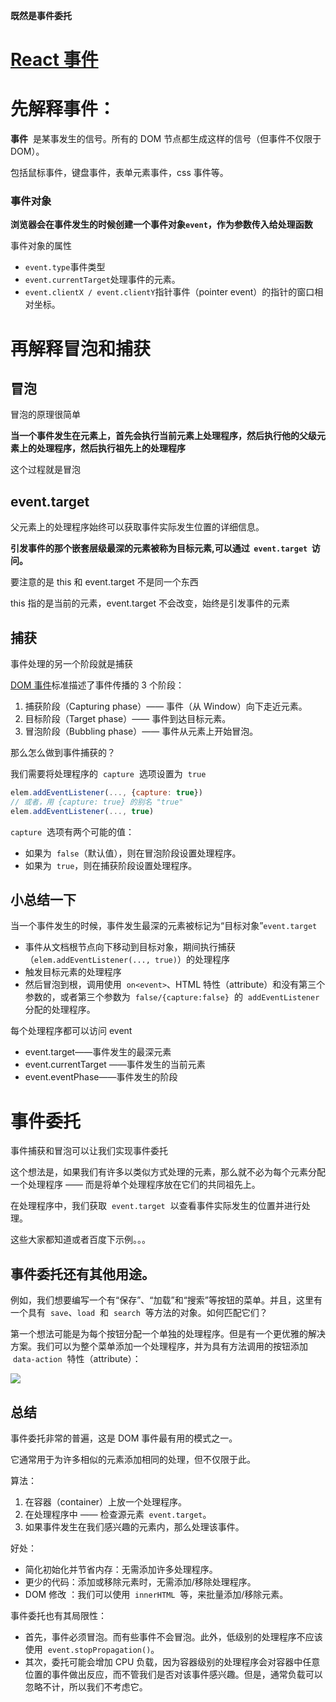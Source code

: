 **既然是事件委托**

# [React 事件 ](../../React/React%20原理/README.md#事件绑定-事件初始化)

# 先解释事件：

**事件**  是某事发生的信号。所有的 DOM 节点都生成这样的信号（但事件不仅限于 DOM）。

包括鼠标事件，键盘事件，表单元素事件，css 事件等。


### 事件对象

**浏览器会在事件发生的时候创建一个事件对象`event`，作为参数传入给处理函数**

事件对象的属性

- `event.type`事件类型
- `event.currentTarget`处理事件的元素。
- `event.clientX / event.clientY`指针事件（pointer event）的指针的窗口相对坐标。

# 再解释冒泡和捕获

## 冒泡

冒泡的原理很简单

**当一个事件发生在元素上，首先会执行当前元素上处理程序，然后执行他的父级元素上的处理程序，然后执行祖先上的处理程序**

这个过程就是冒泡

## event.target

父元素上的处理程序始终可以获取事件实际发生位置的详细信息。

**引发事件的那个嵌套层级最深的元素被称为目标元素,可以通过  `event.target`  访问。**

要注意的是 this 和 event.target 不是同一个东西

this 指的是当前的元素，event.target 不会改变，始终是引发事件的元素

## 捕获

事件处理的另一个阶段就是捕获

[DOM 事件](http://www.w3.org/TR/DOM-Level-3-Events/)标准描述了事件传播的 3 个阶段：

1.  捕获阶段（Capturing phase）—— 事件（从 Window）向下走近元素。
1.  目标阶段（Target phase）—— 事件到达目标元素。
1.  冒泡阶段（Bubbling phase）—— 事件从元素上开始冒泡。

那么怎么做到事件捕获的？

我们需要将处理程序的  `capture`  选项设置为  `true`

```js
elem.addEventListener(..., {capture: true})
// 或者，用 {capture: true} 的别名 "true"
elem.addEventListener(..., true)
```

`capture`  选项有两个可能的值：

- 如果为  `false`（默认值），则在冒泡阶段设置处理程序。
- 如果为  `true`，则在捕获阶段设置处理程序。

## 小总结一下

当一个事件发生的时候，事件发生最深的元素被标记为“目标对象”`event.target`

- 事件从文档根节点向下移动到目标对象，期间执行捕获（`elem.addEventListener(..., true)`）的处理程序
- 触发目标元素的处理程序
- 然后冒泡到根，调用使用  `on<event>`、HTML 特性（attribute）和没有第三个参数的，或者第三个参数为  `false/{capture:false}`  的  `addEventListener`  分配的处理程序。

每个处理程序都可以访问 event

- event.target——事件发生的最深元素
- event.currentTarget ——事件发生的当前元素
- event.eventPhase——事件发生的阶段

# 事件委托

事件捕获和冒泡可以让我们实现事件委托

这个想法是，如果我们有许多以类似方式处理的元素，那么就不必为每个元素分配一个处理程序 —— 而是将单个处理程序放在它们的共同祖先上。

在处理程序中，我们获取  `event.target`  以查看事件实际发生的位置并进行处理。

这些大家都知道或者百度下示例。。。

## 事件委托还有其他用途。

例如，我们想要编写一个有“保存”、“加载”和“搜索”等按钮的菜单。并且，这里有一个具有  `save`、`load`  和  `search`  等方法的对象。如何匹配它们？

第一个想法可能是为每个按钮分配一个单独的处理程序。但是有一个更优雅的解决方案。我们可以为整个菜单添加一个处理程序，并为具有方法调用的按钮添加  `data-action`  特性（attribute）：

![](https://pub-a953275fa2c34c18b80fc1f84e3ea746.r2.dev/xiaowo/2023/08/71176f7efaaaf87fc9349ba3c6a769d9.png)

<!-- ![image.png](https://p1-juejin.byteimg.com/tos-cn-i-k3u1fbpfcp/c7d693eb7f964522974c2e956b3dce4c~tplv-k3u1fbpfcp-watermark.image?) -->

## 总结

事件委托非常的普遍，这是 DOM 事件最有用的模式之一。

它通常用于为许多相似的元素添加相同的处理，但不仅限于此。

算法：

1.  在容器（container）上放一个处理程序。
1.  在处理程序中 —— 检查源元素  `event.target`。
1.  如果事件发生在我们感兴趣的元素内，那么处理该事件。

好处：

- 简化初始化并节省内存：无需添加许多处理程序。
- 更少的代码：添加或移除元素时，无需添加/移除处理程序。
- DOM 修改 ：我们可以使用  `innerHTML`  等，来批量添加/移除元素。

事件委托也有其局限性：

- 首先，事件必须冒泡。而有些事件不会冒泡。此外，低级别的处理程序不应该使用  `event.stopPropagation()`。
- 其次，委托可能会增加 CPU 负载，因为容器级别的处理程序会对容器中任意位置的事件做出反应，而不管我们是否对该事件感兴趣。但是，通常负载可以忽略不计，所以我们不考虑它。
